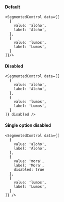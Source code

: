 #### Default

```tsx
<SegmentedControl data={[
  {
    value: 'aloho',
    label: 'Aloho',
  },
  {
    value: 'lumos',
    label: 'Lumos',
  }
]}/>
```

#### Disabled

```tsx
<SegmentedControl data={[
  {
    value: 'aloho',
    label: 'Aloho',
  },
  {
    value: 'lumos',
    label: 'Lumos',
  }
]} disabled />
```

#### Single option disabled

```tsx
<SegmentedControl data={[
  {
    value: 'aloho',
    label: 'Aloho',
  },
  {
    value: 'mora',
    label: 'Mora',
    disabled: true
  },
  {
    value: 'lumos',
    label: 'Lumos',
  }
]} />
```

